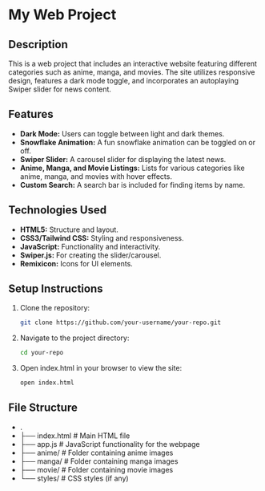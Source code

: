 # My Web Project

## Description
This is a web project that includes an interactive website featuring different categories such as anime, manga, and movies. The site utilizes responsive design, features a dark mode toggle, and incorporates an autoplaying Swiper slider for news content.

## Features
- **Dark Mode:** Users can toggle between light and dark themes.
- **Snowflake Animation:** A fun snowflake animation can be toggled on or off.
- **Swiper Slider:** A carousel slider for displaying the latest news.
- **Anime, Manga, and Movie Listings:** Lists for various categories like anime, manga, and movies with hover effects.
- **Custom Search:** A search bar is included for finding items by name.

## Technologies Used
- **HTML5:** Structure and layout.
- **CSS3/Tailwind CSS:** Styling and responsiveness.
- **JavaScript:** Functionality and interactivity.
- **Swiper.js:** For creating the slider/carousel.
- **Remixicon:** Icons for UI elements.

## Setup Instructions

1. Clone the repository:
   ```bash
   git clone https://github.com/your-username/your-repo.git

2. Navigate to the project directory:
   ```bash
   cd your-repo
3. Open index.html in your browser to view the site:
   ```bash
   open index.html

## File Structure
- .
- ├── index.html      # Main HTML file
- ├── app.js          # JavaScript functionality for the webpage
- ├── anime/          # Folder containing anime images
- ├── manga/          # Folder containing manga images
- ├── movie/          # Folder containing movie images
- └── styles/         # CSS styles (if any)
